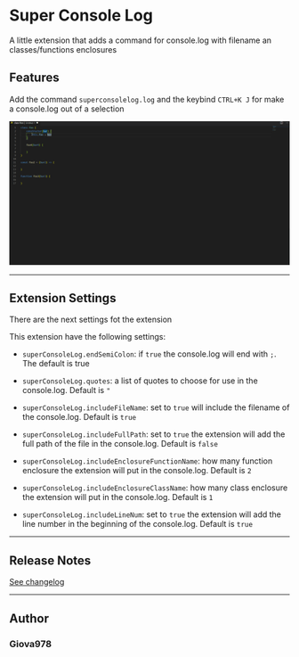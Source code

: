 # Super Console Log

A little extension that adds a command for console.log with filename an classes/functions enclosures

## Features

Add the command `superconsolelog.log` and the keybind `CTRL+K J` for make a console.log out of a selection

![Showoff the console.log insert](assets/SuperConsole.gif)

-----------------------------------------------------------------------------------------------------------

## Extension Settings

There are the next settings fot the extension

This extension have the following settings:

* `superConsoleLog.endSemiColon`: if `true` the console.log will end with `;`. The default is true

* `superConsoleLog.quotes`: a list of quotes to choose for use in the console.log. Default is `"`
* `superConsoleLog.includeFileName`: set to `true` will include the filename of the console.log. Default is `true`
* `superConsoleLog.includeFullPath`: set to `true` the extension will add the full path of the file in the console.log. Default is `false`
* `superConsoleLog.includeEnclosureFunctionName`: how many function enclosure the extension will put in the console.log. Default is `2`
* `superConsoleLog.includeEnclosureClassName`: how many class enclosure the extension will put in the console.log. Default is `1`
* `superConsoleLog.includeLineNum`: set to `true` the extension will add the line number in the beginning of the console.log. Default is `true`

-----------------------------------------------------------------------------------------------------------

## Release Notes

[See changelog](CHANGELOG.md)

-----------------------------------------------------------------------------------------------------------

## Author

### Giova978
